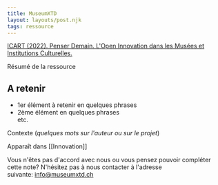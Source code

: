 ```yaml
---
title: MuseumXTD
layout: layouts/post.njk
tags: ressource
---
```

[ICART (2022). Penser Demain. L'Open Innovation dans les Musées et Institutions Culturelles.](https://docs.google.com/presentation/d/12zWroXpwb8DA7kCH9B99Dm-PIrwehlHto6gaeGzfQfM/edit#slide=id.g51b033ce8c_2_35)

Résumé de la ressource

## A retenir
- 1er élément à retenir en quelques phrases
- 2ème élément en quelques phrases  
etc. 
  
Contexte (*quelques mots sur l'auteur ou sur le projet*)


Apparaît dans [[Innovation]]

Vous n'êtes pas d'accord avec nous ou vous pensez pouvoir compléter cette note? N'hésitez pas à nous contacter à l'adresse suivante: [info@museumxtd.ch](mailto:info@museumxtd.ch)